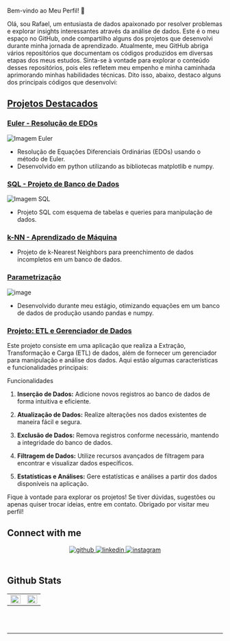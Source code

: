 Bem-vindo ao Meu Perfil! 👋

Olá, sou Rafael, um entusiasta de dados apaixonado por resolver problemas e explorar insights interessantes através da análise de dados. Este é o meu espaço no GitHub, onde compartilho alguns dos projetos que desenvolvi durante minha jornada de aprendizado.
Atualmente, meu GitHub abriga vários repositórios que documentam os códigos produzidos em diversas etapas dos meus estudos. Sinta-se à vontade para explorar o conteúdo desses repositórios, pois eles refletem meu empenho e minha caminhada aprimorando minhas habilidades técnicas.
Dito isso, abaixo, destaco alguns dos principais códigos que desenvolvi:


## [Projetos Destacados](https://github.com/RafaelGuisso/Portfolio/tree/main)

### [Euler - Resolução de EDOs](https://github.com/RafaelGuisso/Portfolio/blob/main/Euler.ipynb)
![Imagem Euler](https://github.com/RafaelGuisso/Portfolio/assets/108840079/33c1e7d9-3390-4bc5-a909-c0dce27898d3)
- Resolução de Equações Diferenciais Ordinárias (EDOs) usando o método de Euler.
- Desenvolvido em python utilizando as bibliotecas matplotlib e numpy.

### [SQL - Projeto de Banco de Dados](https://github.com/RafaelGuisso/Portfolio/tree/main/SQL)
![Imagem SQL](https://github.com/RafaelGuisso/Portfolio/assets/108840079/31299069-6eab-4c5d-a353-b2077e914564)
- Projeto SQL com esquema de tabelas e queries para manipulação de dados.

### [k-NN - Aprendizado de Máquina](https://github.com/RafaelGuisso/Portfolio/blob/main/knn_rafael.py)
- Projeto de k-Nearest Neighbors para preenchimento de dados incompletos em um banco de dados.

### [Parametrização](https://github.com/RafaelGuisso/Portfolio/blob/main/parameterization.ipynb)
![image](https://github.com/RafaelGuisso/rafaelguisso/assets/108840079/2b7c283a-f628-4f91-9d2e-a4412a60f0b5)
- Desenvolvido durante meu estágio, otimizando equações em um banco de dados de produção usando pandas e numpy.

### [Projeto: ETL e Gerenciador de Dados](https://github.com/RafaelGuisso/Portfolio/tree/main/ETL)

Este projeto consiste em uma aplicação que realiza a Extração, Transformação e Carga (ETL) de dados, além de fornecer um gerenciador para manipulação e análise dos dados. Aqui estão algumas características e funcionalidades principais:

 Funcionalidades

1. **Inserção de Dados:** Adicione novos registros ao banco de dados de forma intuitiva e eficiente.

2. **Atualização de Dados:** Realize alterações nos dados existentes de maneira fácil e segura.

3. **Exclusão de Dados:** Remova registros conforme necessário, mantendo a integridade do banco de dados.

4. **Filtragem de Dados:** Utilize recursos avançados de filtragem para encontrar e visualizar dados específicos.

5. **Estatísticas e Análises:** Gere estatísticas e análises a partir dos dados disponíveis na aplicação.


Fique à vontade para explorar os projetos! Se tiver dúvidas, sugestões ou apenas quiser trocar ideias, entre em contato. Obrigado por visitar meu perfil!




## Connect with me  
<div align="center">
<a href="https://github.com/RafaelGuisso" target="_blank">
<img src=https://img.shields.io/badge/github-%2324292e.svg?&style=for-the-badge&logo=github&logoColor=white alt=github style="margin-bottom: 5px;" />
</a>
<a href="https://linkedin.com/in/https://www.linkedin.com/in/rafael-guisso-gomes-376450ab/" target="_blank">
<img src=https://img.shields.io/badge/linkedin-%231E77B5.svg?&style=for-the-badge&logo=linkedin&logoColor=white alt=linkedin style="margin-bottom: 5px;" />
</a>
<a href="https://instagram.com/rafaelguisso" target="_blank">
<img src=https://img.shields.io/badge/instagram-%23000000.svg?&style=for-the-badge&logo=instagram&logoColor=white alt=instagram style="margin-bottom: 5px;" />
</a>  
</div>  
  

<br/>  


## Github Stats  
<table><tr><td valign="top" width="50%">

<img src="https://github-readme-stats.vercel.app/api?username=RafaelGuisso&show_icons=true&count_private=true&hide_border=true&theme=highcontrast" align="left" style="width: 100%" />

</td><td valign="top" width="50%">

<img src="https://github-readme-stats.vercel.app/api/top-langs/?username=RafaelGuisso&hide_border=true&layout=compact&theme=highcontrast" align="left" style="width: 100%" />

</td></tr></table>  


<br/>  



<br />

----
